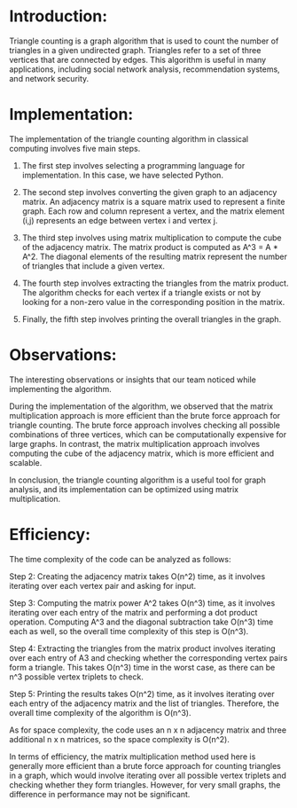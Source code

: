 # Introduction:

Triangle counting is a graph algorithm that is used to count the number of triangles in a given undirected graph. Triangles refer to a set of three vertices that are connected by edges. This algorithm is useful in many applications, including social network analysis, recommendation systems, and network security.

# Implementation:

The implementation of the triangle counting algorithm in classical computing involves five main steps.

1. The first step involves selecting a programming language for implementation. In this case, we have selected Python.

2. The second step involves converting the given graph to an adjacency matrix. An adjacency matrix is a square matrix used to represent a finite graph. Each row and column represent a vertex, and the matrix element (i,j) represents an edge between vertex i and vertex j.

3. The third step involves using matrix multiplication to compute the cube of the adjacency matrix. The matrix product is computed as A^3 = A * A^2. The diagonal elements of the resulting matrix represent the number of triangles that include a given vertex.

4. The fourth step involves extracting the triangles from the matrix product. The algorithm checks for each vertex if a triangle exists or not by looking for a non-zero value in the corresponding position in the matrix.

5. Finally, the fifth step involves printing the overall triangles in the graph.

# Observations:
The interesting observations or insights that our team noticed while implementing the algorithm.

During the implementation of the algorithm, we observed that the matrix multiplication approach is more efficient than the brute force approach for triangle counting. The brute force approach involves checking all possible combinations of three vertices, which can be computationally expensive for large graphs. In contrast, the matrix multiplication approach involves computing the cube of the adjacency matrix, which is more efficient and scalable.

In conclusion, the triangle counting algorithm is a useful tool for graph analysis, and its implementation can be optimized using matrix multiplication.

# Efficiency:

The time complexity of the code can be analyzed as follows:

Step 2: Creating the adjacency matrix takes O(n^2) time, as it involves iterating over each vertex pair and asking for input.

Step 3: Computing the matrix power A^2 takes O(n^3) time, as it involves iterating over each entry of the matrix and performing a dot product operation. Computing A^3 and the diagonal subtraction take O(n^3) time each as well, so the overall time complexity of this step is O(n^3).

Step 4: Extracting the triangles from the matrix product involves iterating over each entry of A3 and checking whether the corresponding vertex pairs form a triangle. This takes O(n^3) time in the worst case, as there can be n^3 possible vertex triplets to check.

Step 5: Printing the results takes O(n^2) time, as it involves iterating over each entry of the adjacency matrix and the list of triangles.
Therefore, the overall time complexity of the algorithm is O(n^3).

As for space complexity, the code uses an n x n adjacency matrix and three additional n x n matrices, so the space complexity is O(n^2).

In terms of efficiency, the matrix multiplication method used here is generally more efficient than a brute force approach for counting triangles in a graph, which would involve iterating over all possible vertex triplets and checking whether they form triangles. However, for very small graphs, the difference in performance may not be significant.
